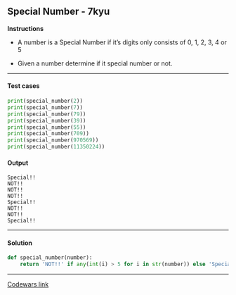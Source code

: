 ## Special Number - 7kyu

**Instructions**

- A number is a Special Number if it’s digits only consists of 0, 1, 2, 3, 4 or 5

- Given a number determine if it special number or not.

---

#### Test cases

```python
print(special_number(2))
print(special_number(7))
print(special_number(79))
print(special_number(39))
print(special_number(55))
print(special_number(709))
print(special_number(970569))
print(special_number(11350224))
```

#### Output 
```
Special!!
NOT!!
NOT!!
NOT!!
Special!!
NOT!!
NOT!!
Special!!
```

---

#### Solution

```python
def special_number(number):
    return 'NOT!!' if any(int(i) > 5 for i in str(number)) else 'Special!!'
```

---

[Codewars link](https://www.codewars.com/kata/5a55f04be6be383a50000187)

